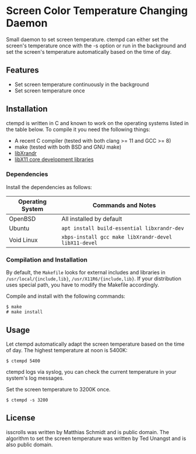# Screen Color Temperature Changing Daemon

Small daemon to set screen temperature.  ctempd can either set the screen's temperature once with the -s option or run in the background and set the
screen's temperature automatically based on the time of day.

## Features

* Set screen temperature continuously in the background
* Set screen temperature once

## Installation

ctempd is written in C and known to work on the operating systems listed in the table below.  To compile it you need the following things:

* A recent C compiler (tested with both clang >= 11 and GCC >= 8)
* make (tested with both BSD and GNU make)
* [libXrandr](https://www.x.org/wiki/libraries/libxrandr/)
* [libX11 core development libraries](https://www.x.org/releases/current/doc/libX11/libX11/libX11.html)

### Dependencies

Install the dependencies as follows:

| Operating System | Commands and Notes |
| --- | --- |
| OpenBSD | All installed by default |
| Ubuntu | `apt install build-essential libxrandr-dev` |
| Void Linux| `xbps-install gcc make libXrandr-devel libX11-devel` |

### Compilation and Installation

By default, the `Makefile` looks for external includes and libraries in `/usr/local/{include,lib}`, `/usr/X11R6/{include,lib}`.  If your distribution uses special path, you have to modify the Makefile accordingly.

Compile and install with the following commands:

```
$ make
# make install
```

## Usage

Let ctempd automatically adapt the screen temperature based on the time of day.  The highest temperature at noon is 5400K:

```
$ ctempd 5400
```

ctempd logs via syslog, you can check the current temperature in your system's log messages.

Set the screen temperature to 3200K once.

```
$ ctempd -s 3200
```

## License

isscrolls was written by Matthias Schmidt and is public domain.  The algorithm to set the screen temperature was written by Ted Unangst and is also public domain.
